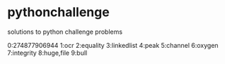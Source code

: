 pythonchallenge
===============

solutions to python challenge problems

0:274877906944
1:ocr
2:equality
3:linkedlist
4:peak
5:channel
6:oxygen
7:integrity
8:huge,file
9:bull